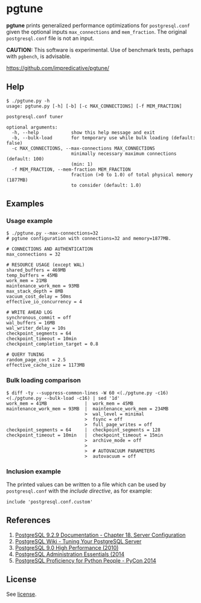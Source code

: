 # pgtune

**pgtune** prints generalized performance optimizations for `postgresql.conf` given the optional inputs `max_connections` and `mem_fraction`. The original `postgresql.conf` file is not an input.

**CAUTION:** This software is experimental. Use of benchmark tests, perhaps with `pgbench`, is advisable.

https://github.com/impredicative/pgtune/

## Help
```
$ ./pgtune.py -h
usage: pgtune.py [-h] [-b] [-c MAX_CONNECTIONS] [-f MEM_FRACTION]

postgresql.conf tuner

optional arguments:
  -h, --help            show this help message and exit
  -b, --bulk-load       for temporary use while bulk loading (default: false)
  -c MAX_CONNECTIONS, --max-connections MAX_CONNECTIONS
                        minimally necessary maximum connections (default: 100)
                        (min: 1)
  -f MEM_FRACTION, --mem-fraction MEM_FRACTION
                        fraction (>0 to 1.0) of total physical memory (1877MB)
                        to consider (default: 1.0)
```

## Examples
### Usage example
```
$ ./pgtune.py --max-connections=32
# pgtune configuration with connections=32 and memory=1877MB.

# CONNECTIONS AND AUTHENTICATION
max_connections = 32

# RESOURCE USAGE (except WAL)
shared_buffers = 469MB
temp_buffers = 45MB
work_mem = 21MB
maintenance_work_mem = 93MB
max_stack_depth = 8MB
vacuum_cost_delay = 50ms
effective_io_concurrency = 4

# WRITE AHEAD LOG
synchronous_commit = off
wal_buffers = 16MB
wal_writer_delay = 10s
checkpoint_segments = 64
checkpoint_timeout = 10min
checkpoint_completion_target = 0.8

# QUERY TUNING
random_page_cost = 2.5
effective_cache_size = 1173MB
```

### Bulk loading comparison
```
$ diff -ty --suppress-common-lines -W 60 <(./pgtune.py -c16) <(./pgtune.py --bulk-load -c16) | sed '1d'
work_mem = 41MB              |  work_mem = 45MB
maintenance_work_mem = 93MB  |  maintenance_work_mem = 234MB
                             >  wal_level = minimal
                             >  fsync = off
                             >  full_page_writes = off
checkpoint_segments = 64     |  checkpoint_segments = 128
checkpoint_timeout = 10min   |  checkpoint_timeout = 15min
                             >  archive_mode = off
                             >
                             >  # AUTOVACUUM PARAMETERS
                             >  autovacuum = off
```

### Inclusion example
The printed values can be written to a file which can be used by `postgresql.conf` with the *include directive*, as for example:

`include 'postgresql.conf.custom'`

## References
1. [PostgreSQL 9.2.9 Documentation - Chapter 18. Server Configuration](http://www.postgresql.org/docs/9.2/static/runtime-config.html)
2. [PostgreSQL Wiki - Tuning Your PostgreSQL Server](http://wiki.postgresql.org/wiki/Tuning_Your_PostgreSQL_Server)
3. [PostgreSQL 9.0 High Performance (2010)](http://www.amazon.com/PostgreSQL-High-Performance-Gregory-Smith/dp/184951030X)
4. [PostgreSQL Administration Essentials (2014](http://www.amazon.com/PostgreSQL-Administration-Essentials-Hans-Jurgen-Schonig/dp/1783988983/)
5. [PostgreSQL Proficiency for Python People - PyCon 2014](https://www.youtube.com/watch?v=0uCxLCmzaG4)


## License

See [license](LICENSE).
